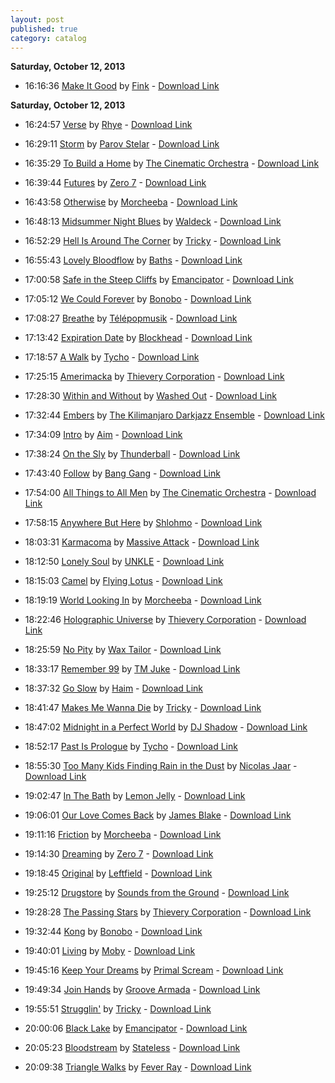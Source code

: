```yaml
---
layout: post
published: true
category: catalog
---
```


**Saturday, October 12, 2013**

*   16:16:36  [Make It Good](http://goo.gl/31hgB9) by [Fink](http://www.last.fm/music/Fink) - [Download Link](http://goo.gl/HbLvu4)



**Saturday, October 12, 2013**

*   16:24:57  [Verse](http://goo.gl/XW7pWO) by [Rhye](http://www.last.fm/music/Rhye) - [Download Link](http://goo.gl/YT85Nf)

*   16:29:11  [Storm](http://goo.gl/2hbsOS) by [Parov Stelar](http://www.last.fm/music/Parov+Stelar) - [Download Link](http://goo.gl/D1qmJe)

*   16:35:29  [To Build a Home](http://goo.gl/L4iXS) by [The Cinematic Orchestra](http://www.last.fm/music/The+Cinematic+Orchestra) - [Download Link](http://goo.gl/KGY8Or)

*   16:39:44  [Futures](http://goo.gl/EXd2PQ) by [Zero 7](http://www.last.fm/music/Zero+7) - [Download Link](http://goo.gl/ibUq49)

*   16:43:58  [Otherwise](http://goo.gl/ItsDP) by [Morcheeba](http://www.last.fm/music/Morcheeba) - [Download Link](http://goo.gl/i40iZt)

*   16:48:13  [Midsummer Night Blues](http://goo.gl/SmNbcq) by [Waldeck](http://www.last.fm/music/Waldeck) - [Download Link](http://goo.gl/g80oDQ)

*   16:52:29  [Hell Is Around The Corner](http://goo.gl/lofRS5) by [Tricky](http://www.last.fm/music/Tricky) - [Download Link](http://goo.gl/U0Q20a)

*   16:55:43  [Lovely Bloodflow](http://goo.gl/Hs3mXd) by [Baths](http://www.last.fm/music/Baths) - [Download Link](http://goo.gl/4bAfre)

*   17:00:58  [Safe in the Steep Cliffs](http://goo.gl/t5on2e) by [Emancipator](http://www.last.fm/music/Emancipator) - [Download Link](http://goo.gl/4zgIly)

*   17:05:12  [We Could Forever](http://goo.gl/8hsRH) by [Bonobo](http://www.last.fm/music/Bonobo) - [Download Link](http://goo.gl/1GbomP)

*   17:08:27  [Breathe](http://goo.gl/CXTjO) by [Télépopmusik](http://www.last.fm/music/Télépopmusik) - [Download Link](http://goo.gl/Kk9XAp)

*   17:13:42  [Expiration Date](http://goo.gl/Hi2tAk) by [Blockhead](http://www.last.fm/music/Blockhead) - [Download Link](http://goo.gl/j8MIr0)

*   17:18:57  [A Walk](http://goo.gl/4bcWgD) by [Tycho](http://www.last.fm/music/Tycho) - [Download Link](http://goo.gl/4LIVLB)

*   17:25:15  [Amerimacka](http://goo.gl/TWUXq2) by [Thievery Corporation](http://www.last.fm/music/Thievery+Corporation) - [Download Link](http://goo.gl/FDeMFA)

*   17:28:30  [Within and Without](http://goo.gl/aQQGQp) by [Washed Out](http://www.last.fm/music/Washed+Out) - [Download Link](http://goo.gl/n8V9AT)

*   17:32:44  [Embers](http://goo.gl/4UIcUV) by [The Kilimanjaro Darkjazz Ensemble](http://www.last.fm/music/The+Kilimanjaro+Darkjazz+Ensemble) - [Download Link](http://goo.gl/gbX6k9)

*   17:34:09  [Intro](http://goo.gl/zN57pZ) by [Aim](http://www.last.fm/music/Aim) - [Download Link](http://goo.gl/yBw0sa)

*   17:38:24  [On the Sly](http://goo.gl/rS1vEJ) by [Thunderball](http://www.last.fm/music/Thunderball) - [Download Link](http://goo.gl/DOImaS)

*   17:43:40  [Follow](http://goo.gl/Mbp42P) by [Bang Gang](http://www.last.fm/music/Bang+Gang) - [Download Link](http://goo.gl/wzI16f)

*   17:54:00  [All Things to All Men](http://goo.gl/INwNS) by [The Cinematic Orchestra](http://www.last.fm/music/The+Cinematic+Orchestra) - [Download Link](http://goo.gl/X7B9ha)

*   17:58:15  [Anywhere But Here](http://goo.gl/MqXlcF) by [Shlohmo](http://www.last.fm/music/Shlohmo) - [Download Link](http://goo.gl/b4pZbO)

*   18:03:31  [Karmacoma](http://goo.gl/N0gB4) by [Massive Attack](http://www.last.fm/music/Massive+Attack) - [Download Link](http://goo.gl/dg31uR)

*   18:12:50  [Lonely Soul](http://goo.gl/nXf0t) by [UNKLE](http://www.last.fm/music/UNKLE) - [Download Link](http://goo.gl/9AogwT)

*   18:15:03  [Camel](http://goo.gl/F5eMgn) by [Flying Lotus](http://www.last.fm/music/Flying+Lotus) - [Download Link](http://goo.gl/M06HPs)

*   18:19:19  [World Looking In](http://goo.gl/2nX06) by [Morcheeba](http://www.last.fm/music/Morcheeba) - [Download Link](http://goo.gl/WJaqIQ)

*   18:22:46  [Holographic Universe](http://goo.gl/NComjF) by [Thievery Corporation](http://www.last.fm/music/Thievery+Corporation) - [Download Link](http://goo.gl/M0og07)

*   18:25:59  [No Pity](http://goo.gl/CE8D3s) by [Wax Tailor](http://www.last.fm/music/Wax+Tailor) - [Download Link](http://goo.gl/0hUUl1)

*   18:33:17  [Remember 99](http://goo.gl/rh3dvP) by [TM Juke](http://www.last.fm/music/TM+Juke) - [Download Link](http://goo.gl/CZqoKH)

*   18:37:32  [Go Slow](http://goo.gl/AA7OPn) by [Haim](http://www.last.fm/music/Haim) - [Download Link](http://goo.gl/Bje0nG)

*   18:41:47  [Makes Me Wanna Die](http://goo.gl/ykZNC5) by [Tricky](http://www.last.fm/music/Tricky) - [Download Link](http://goo.gl/g4K8fp)

*   18:47:02  [Midnight in a Perfect World](http://goo.gl/4a5RCn) by [DJ Shadow](http://www.last.fm/music/DJ+Shadow) - [Download Link](http://goo.gl/PsJria)

*   18:52:17  [Past Is Prologue](http://goo.gl/4zJ0jv) by [Tycho](http://www.last.fm/music/Tycho) - [Download Link](http://goo.gl/bS9CpC)

*   18:55:30  [Too Many Kids Finding Rain in the Dust](http://goo.gl/026v3b) by [Nicolas Jaar](http://www.last.fm/music/Nicolas+Jaar) - [Download Link](http://goo.gl/ObGN1i)

*   19:02:47  [In The Bath](http://goo.gl/KXpnwk) by [Lemon Jelly](http://www.last.fm/music/Lemon+Jelly) - [Download Link](http://goo.gl/G92RPw)

*   19:06:01  [Our Love Comes Back](http://goo.gl/FdjJkh) by [James Blake](http://www.last.fm/music/James+Blake) - [Download Link](http://goo.gl/qbCn5S)

*   19:11:16  [Friction](http://goo.gl/rJHqR) by [Morcheeba](http://www.last.fm/music/Morcheeba) - [Download Link](http://goo.gl/pCED1F)

*   19:14:30  [Dreaming](http://goo.gl/6RnCE0) by [Zero 7](http://www.last.fm/music/Zero+7) - [Download Link](http://goo.gl/JatQgk)

*   19:18:45  [Original](http://goo.gl/lhh30s) by [Leftfield](http://www.last.fm/music/Leftfield) - [Download Link](http://goo.gl/o3ZIXc)

*   19:25:12  [Drugstore](http://goo.gl/X5yeXH) by [Sounds from the Ground](http://www.last.fm/music/Sounds+from+the+Ground) - [Download Link](http://goo.gl/60XYSa)

*   19:28:28  [The Passing Stars](http://goo.gl/94bVLE) by [Thievery Corporation](http://www.last.fm/music/Thievery+Corporation) - [Download Link](http://goo.gl/VC0hIr)

*   19:32:44  [Kong](http://goo.gl/tjZNNz) by [Bonobo](http://www.last.fm/music/Bonobo) - [Download Link](http://goo.gl/4ZbPjf)

*   19:40:01  [Living](http://goo.gl/JfFkl3) by [Moby](http://www.last.fm/music/Moby) - [Download Link](http://goo.gl/zTBRHF)

*   19:45:16  [Keep Your Dreams](http://goo.gl/fP64Yd) by [Primal Scream](http://www.last.fm/music/Primal+Scream) - [Download Link](http://goo.gl/UEEHO8)

*   19:49:34  [Join Hands](http://goo.gl/nmg2X) by [Groove Armada](http://www.last.fm/music/Groove+Armada) - [Download Link](http://goo.gl/CC5wfl)

*   19:55:51  [Strugglin'](http://goo.gl/Guvzne) by [Tricky](http://www.last.fm/music/Tricky) - [Download Link](http://goo.gl/lx0XTU)

*   20:00:06  [Black Lake](http://goo.gl/0qnbxc) by [Emancipator](http://www.last.fm/music/Emancipator) - [Download Link](http://goo.gl/FPGHLv)

*   20:05:23  [Bloodstream](http://goo.gl/LC78zB) by [Stateless](http://www.last.fm/music/Stateless) - [Download Link](http://goo.gl/rSzzGI)

*   20:09:38  [Triangle Walks](http://goo.gl/h7rPm) by [Fever Ray](http://www.last.fm/music/Fever+Ray) - [Download Link](http://goo.gl/9XGWz4)


